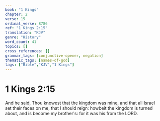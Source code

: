 ```yaml
---
book: "1 Kings"
chapter: 2
verse: 15
ordinal_verse: 8786
ref: "1 Kings 2:15"
translation: "KJV"
genre: "History"
word_count: 41
topics: []
cross_references: []
grammar_tags: [conjunctive-opener, negation]
thematic_tags: [names-of-god]
tags: ["Bible","KJV","1 Kings"]
---
```


# 1 Kings 2:15

And he said, Thou knowest that the kingdom was mine, and that all Israel set their faces on me, that I should reign: howbeit the kingdom is turned about, and is become my brother's: for it was his from the LORD.

